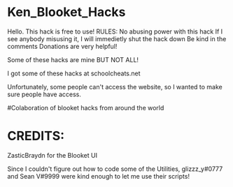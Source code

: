 # Ken_Blooket_Hacks
Hello.  This hack is free to use!
RULES:
No abusing power with this hack
If I see anybody misusing it, I will immedietly shut the hack down 
Be kind in the comments
Donations are very helpful!

Some of these hacks are mine BUT NOT ALL!

I got some of these hacks at schoolcheats.net

Unfortunately, some people can't access the website, so I wanted to make sure people have access.

#Colaboration of blooket hacks from around the world


# CREDITS:

ZasticBraydn for the Blooket UI

Since I couldn't figure out how to code some of the Utilities, glizzz_y#0777 and Sean V#9999 were kind enough to let me use their scripts!
